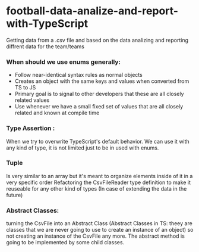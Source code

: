 # football-data-analize-and-report-with-TypeScript
 Getting data from a .csv file and based on the data analizing and reporting diffrent data for the team/teams
 ### When should we use enums generally:
 - Follow near-identical syntax rules as normal objects
 - Creates an object with the same keys and values when converted from TS to JS
 - Primary goal is to signal to other developers that these are all closely related values
 - Use whenever we have a small fixed set of values that are all closely related and known at compile time
 
  ### Type Assertion : 
  When we try to overwrite TypeScript's default behavior.
  We can use it with any kind of type, it is not limited just to be in used with enums.

### Tuple
Is very similar to an array but it's meant to organize elements inside of it in a very specific order
Refactoring the CsvFileReader type definition to make it reuseable for any other kind of types (In case of extending the data in the future)


### Abstract Classes: 
turning the CsvFile into an Abstract Class (Abstract Classes in TS: theey are classes that we are never going to use to create an instance of an object) so not creating an instance of the CsvFile any more. The abstract method is going to be implemented by some child classes. 
